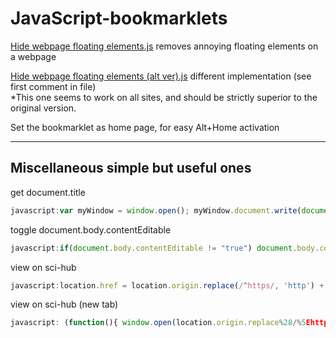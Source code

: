 # JavaScript-bookmarklets  
[Hide webpage floating elements.js](Hide%20webpage%20floating%20elements.js) removes annoying floating elements on a webpage  

[Hide webpage floating elements (alt ver).js](Hide%20webpage%20floating%20elements%20(alt%20ver).js) different implementation (see first comment in file)  
*This one seems to work on all sites, and should be strictly superior to the original version.

Set the bookmarklet as home page, for easy Alt+Home activation

---

## Miscellaneous simple but useful ones

get document.title
```js
javascript:var myWindow = window.open(); myWindow.document.write(document.title); void 0;
```

toggle document.body.contentEditable
```js
javascript:if(document.body.contentEditable != "true") document.body.contentEditable="true"; else if(document.body.contentEditable != "false") document.body.contentEditable="false"; void 0;
```

view on sci-hub 
```js
javascript:location.href = location.origin.replace(/^https/, 'http') + '.sci-hub.se' + location.pathname + location.search
```

view on sci-hub (new tab)
```js
javascript: (function(){ window.open(location.origin.replace%28/%5Ehttps/, 'http') + '.sci-hub.se' + location.pathname + location.search, '_blank')})();
```
